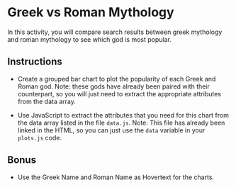 # Greek vs Roman Mythology

In this activity, you will compare search results between greek mythology and roman mythology to see which god is most popular.

## Instructions

* Create a grouped bar chart to plot the popularity of each Greek and Roman god. Note: these gods have already been paired with their counterpart, so you will just need to extract the appropriate attributes from the data array.

* Use JavaScript to extract the attributes that you need for this chart from the data array listed in the file `data.js`. Note: This file has already been linked in the HTML, so you can just use the `data` variable in your `plots.js` code.

## Bonus

* Use the Greek Name and Roman Name as Hovertext for the charts.
